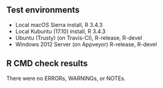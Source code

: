 ## Test environments
* Local macOS Sierra install, R 3.4.3
* Local Kubuntu (17.10) install, R 3.4.3
* Ubuntu (Trusty) (on Travis-CI), R-release, R-devel
* Windows 2012 Server (on Appveyor) R-release, R-devel

## R CMD check results
There were no ERRORs, WARNINGs, or NOTEs.

